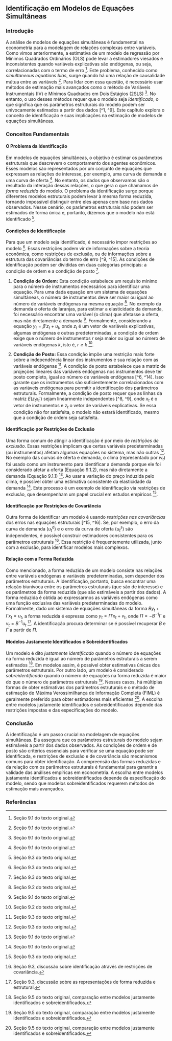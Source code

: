## Identificação em Modelos de Equações Simultâneas

### Introdução
A análise de modelos de equações simultâneas é fundamental na econometria para a modelagem de relações complexas entre variáveis. Como vimos anteriormente, a estimativa de um modelo de regressão por Mínimos Quadrados Ordinários (OLS) pode levar a estimadores viesados e inconsistentes quando variáveis explicativas são endógenas, ou seja, correlacionadas com o termo de erro [^1]. Este problema, conhecido como *simultaneous equations bias*, surge quando há uma relação de causalidade mútua entre as variáveis [^1]. Para lidar com essa questão, é necessário usar métodos de estimação mais avançados como o método de Variáveis Instrumentais (IV) e Mínimos Quadrados em Dois Estágios (2SLS) [^1]. No entanto, o uso desses métodos requer que o modelo seja *identificado*, o que significa que os parâmetros estruturais do modelo podem ser univocamente estimados a partir dos dados [^1, ^9]. Este capítulo explora o conceito de identificação e suas implicações na estimação de modelos de equações simultâneas.

### Conceitos Fundamentais

#### O Problema da Identificação
Em modelos de equações simultâneas, o objetivo é estimar os parâmetros estruturais que descrevem o comportamento dos agentes econômicos. Esses modelos são representados por um conjunto de equações que expressam as relações de interesse, por exemplo, uma curva de demanda e uma curva de oferta [^1]. No entanto, os dados que observamos são o resultado da interação dessas relações, o que gera o que chamamos de *forma reduzida* do modelo. O problema da identificação surge porque diferentes modelos estruturais podem levar à mesma forma reduzida, tornando impossível distinguir entre eles apenas com base nos dados observados. Nesse cenário, os parâmetros estruturais não podem ser estimados de forma única e, portanto, dizemos que o modelo não está identificado [^9].

#### Condições de Identificação
Para que um modelo seja identificado, é necessário impor restrições ao modelo [^9]. Essas restrições podem vir de informações sobre a teoria econômica, como restrições de exclusão, ou de informações sobre a estrutura das covariâncias do termo de erro [^9, ^15]. As condições de identificação podem ser divididas em duas categorias principais: a condição de ordem e a condição de posto [^9].

1.  **Condição de Ordem:** Esta condição estabelece um requisito mínimo para o número de instrumentos necessários para identificar uma equação. Para uma dada equação em um sistema de equações simultâneas, o número de instrumentos deve ser maior ou igual ao número de variáveis endógenas na mesma equação [^6]. No exemplo da demanda e oferta de laranjas, para estimar a elasticidade da demanda, foi necessário encontrar uma variável (o clima) que afetasse a oferta, mas não diretamente a demanda [^1]. Formalmente, considerando a equação $y_t = \beta'z_t + u_t$, onde $z_t$ é um vetor de variáveis explicativas, algumas endógenas e outras predeterminadas, a condição de ordem exige que o número de instrumentos $r$ seja maior ou igual ao número de variáveis endógenas $k$, isto é, $r \ge k$ [^6].

2. **Condição de Posto:** Essa condição impõe uma restrição mais forte sobre a independência linear dos instrumentos e sua relação com as variáveis endógenas [^9]. A condição de posto estabelece que a matriz de projeções lineares das variáveis endógenas nos instrumentos deve ter posto completo, igual ao número de variáveis endógenas [^6, ^14]. Isso garante que os instrumentos são suficientemente correlacionados com as variáveis endógenas para permitir a identificação dos parâmetros estruturais. Formalmente, a condição de posto requer que as linhas da matriz $E(z_tx_t')$ sejam linearmente independentes [^8, ^9], onde $x_t$ é o vetor de instrumentos e $z_t$ o vetor de variáveis explicativas. Se essa condição não for satisfeita, o modelo não estará identificado, mesmo que a condição de ordem seja satisfeita.

#### Identificação por Restrições de Exclusão
Uma forma comum de atingir a identificação é por meio de *restrições de exclusão*. Essas restrições implicam que certas variáveis predeterminadas (ou instrumentos) afetam algumas equações no sistema, mas não outras [^9]. No exemplo das curvas de oferta e demanda, o clima (representado por $w_t$) foi usado como um instrumento para identificar a demanda porque ele foi considerado afetar a oferta (Equação 9.1.2), mas não diretamente a demanda (Equação 9.1.1) [^1]. Ao usar a variação do preço induzida pelo clima, é possível obter uma estimativa consistente da elasticidade da demanda [^1]. Este processo é um exemplo de identificação via restrições de exclusão, que desempenham um papel crucial em estudos empíricos [^9].

#### Identificação por Restrições de Covariância
Outra forma de identificar um modelo é usando *restrições nas covariâncias* dos erros nas equações estruturais [^15, ^16]. Se, por exemplo, o erro da curva de demanda ($u_t^d$) e o erro da curva de oferta ($u_t^s$) são independentes, é possível construir estimadores consistentes para os parâmetros estruturais [^15]. Essa restrição é frequentemente utilizada, junto com a exclusão, para identificar modelos mais complexos.

#### Relação com a Forma Reduzida
Como mencionado, a forma reduzida de um modelo consiste nas relações entre variáveis endógenas e variáveis predeterminadas, sem depender dos parâmetros estruturais. A identificação, portanto, busca encontrar uma relação biunívoca entre os parâmetros estruturais (que são de interesse) e os parâmetros da forma reduzida (que são estimáveis a partir dos dados). A forma reduzida é obtida ao expressarmos as variáveis endógenas como uma função exclusiva das variáveis predeterminadas do modelo. Formalmente, dado um sistema de equações simultâneas da forma $By_t + \Gamma x_t = u_t$, a forma reduzida é expressa como $y_t = \Pi' x_t + v_t$, onde $\Pi = -B^{-1}\Gamma$ e $v_t = B^{-1}u_t$ [^13]. A identificação procura determinar se é possível recuperar $B$ e $\Gamma$ a partir de $\Pi$.

#### Modelos Justamente Identificados e Sobreidentificados
Um modelo é dito *justamente identificado* quando o número de equações na forma reduzida é igual ao número de parâmetros estruturais a serem estimados [^18]. Em modelos assim, é possível obter estimativas únicas dos parâmetros estruturais. Por outro lado, um modelo é considerado *sobreidentificado* quando o número de equações na forma reduzida é maior do que o número de parâmetros estruturais [^18]. Nesses casos, há múltiplas formas de obter estimativas dos parâmetros estruturais e o método de estimação de Máxima Verossimilhança de Informação Completa (FIML) é geralmente preferido para obter estimadores mais eficientes [^18]. A escolha entre modelos justamente identificados e sobreidentificados depende das restrições impostas e das especificações do modelo.

### Conclusão
A identificação é um passo crucial na modelagem de equações simultâneas. Ela assegura que os parâmetros estruturais do modelo sejam estimáveis a partir dos dados observados. As condições de ordem e de posto são critérios essenciais para verificar se uma equação pode ser identificada, e restrições de exclusão e de covariância são mecanismos comuns para obter identificação. A compreensão das formas reduzidas e da relação com os parâmetros estruturais é fundamental para garantir a validade das análises empíricas em econometria. A escolha entre modelos justamente identificados e sobreidentificados depende da especificação do modelo, sendo que modelos sobreidentificados requerem métodos de estimação mais avançados.

### Referências
[^1]: Seção 9.1 do texto original.
[^6]: Seção 9.2 do texto original.
[^8]: Seção 9.2, especificamente a discussão sobre a consistência do estimador 2SLS.
[^9]: Seção 9.3 do texto original.
[^13]: Seção 9.3, discussão sobre as representações de forma reduzida e estrutural.
[^14]: Seção 9.2, discussão sobre a necessidade de independência linear das linhas da matriz E(z,x').
[^15]: Seção 9.3, discussão sobre identificação através de restrições de covariância.
[^16]: Seção 9.4, discussão sobre restrições de covariância nos termos de erro.
[^18]: Seção 9.5 do texto original, comparação entre modelos justamente identificados e sobreidentificados.
<!-- END -->

